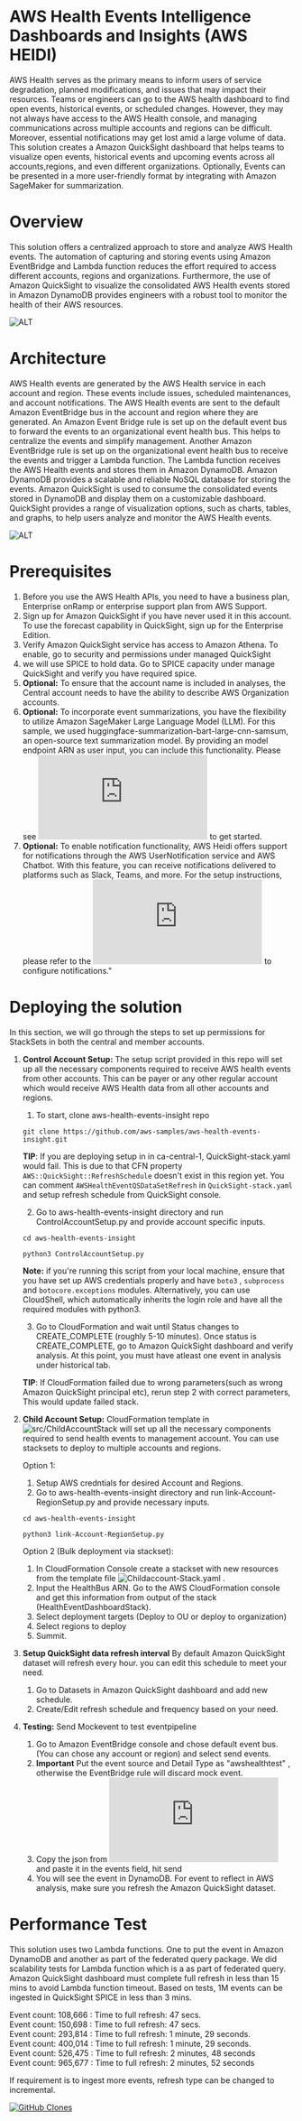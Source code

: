 # AWS Health Events Intelligence Dashboards and Insights (AWS HEIDI)

AWS Health serves as the primary means to inform users of service degradation, planned modifications, and issues that may impact their resources. Teams or engineers can go to the AWS health dashboard to find open events, historical events, or scheduled changes. However, they may not always have access to the AWS Health console, and managing communications across multiple accounts and regions can be difficult. Moreover, essential notifications may get lost amid a large volume of data. This solution creates a Amazon QuickSight dashboard that helps teams to visualize open events, historical events and upcoming events across all accounts,regions, and even different organizations. Optionally, Events can be presented in a more user-friendly format by integrating with Amazon SageMaker for summarization.

# Overview

This solution offers a centralized approach to store and analyze AWS Health events. The automation of capturing and storing events using Amazon EventBridge and Lambda function reduces the effort required to access different accounts, regions and organizations. Furthermore, the use of Amazon QuickSight to visualize the consolidated AWS Health events stored in Amazon DynamoDB provides engineers with a robust tool to monitor the health of their AWS resources. 

![ALT](img/sampleHistorical.png)

# Architecture

AWS Health events are generated by the AWS Health service in each account and region. These events include issues, scheduled maintenances, and account notifications. The AWS Health events are sent to the default Amazon EventBridge bus in the account and region where they are generated. An Amazon Event Bridge rule is set up on the default event bus to forward the events to an organizational event health bus. This helps to centralize the events and simplify management. Another Amazon EventBridge rule is set up on the organizational event health bus to receive the events and trigger a Lambda function. The Lambda function receives the AWS Health events and stores them in Amazon DynamoDB. Amazon DynamoDB provides a scalable and reliable NoSQL database for storing the events. Amazon QuickSight is used to consume the consolidated events stored in DynamoDB and display them on a customizable dashboard. QuickSight provides a range of visualization options, such as charts, tables, and graphs, to help users analyze and monitor the AWS Health events. 

 ![ALT](img/awshealtheventQS-archDiag.jpg)

# Prerequisites

1. Before you use the AWS Health APIs, you need to have a business plan, Enterprise onRamp or enterprise support plan from AWS Support.
2. Sign up for Amazon QuickSight if you have never used it in this account. To use the forecast capability in QuickSight, sign up for the Enterprise Edition.
3. Verify Amazon QuickSight service has access to Amazon Athena. To enable, go to security and permissions under managed QuickSight
4. we will use SPICE to hold data. Go to SPICE capacity under manage QuickSight and verify you have required spice.
5. **Optional:** To ensure that the account name is included in analyses, the Central account needs to have the ability to describe AWS Organization accounts.
6. **Optional:** To incorporate event summarizations, you have the flexibility to utilize Amazon SageMaker Large Language Model (LLM). For this sample, we used huggingface-summarization-bart-large-cnn-samsum, an open-source text summarization model. By providing an model endpoint ARN as user input, you can include this functionality. Please see ![sagemaker-jumpstart-setup](https://github.com/aws-samples/aws-health-events-insight/blob/main/sagemaker-jumpstart-setup.md) to get started.
7. **Optional:** To enable notification functionality, AWS Heidi offers support for notifications through the AWS UserNotification service and AWS Chatbot. With this feature, you can receive notifications delivered to platforms such as Slack, Teams, and more. For the setup instructions, please refer to the ![notification](https://github.com/aws-samples/aws-health-events-insight/blob/main/notification.md) to configure notifications."

# Deploying the solution

In this section, we will go through the steps to set up permissions for StackSets in both the central and member accounts.

1. **Control Account Setup:** The setup script provided in this repo will set up all the necessary components required to receive AWS health events from other accounts. This can be payer or any other regular account which would receive AWS Health data from all other accounts and regions. 

    1. To start, clone aws-health-events-insight repo

    `git clone https://github.com/aws-samples/aws-health-events-insight.git`

    **TIP**: If you are deploying setup in in ca-central-1, QuickSight-stack.yaml would fail. This is due to that CFN property `AWS::QuickSight::RefreshSchedule` doesn't exist in this region yet. You can comment `AWSHealthEventQSDataSetRefresh` in `QuickSight-stack.yaml` and setup refresh schedule from QuickSight console.

    2. Go to aws-health-events-insight directory and run ControlAccountSetup.py and provide account specific inputs.

    `cd aws-health-events-insight`

    `python3 ControlAccountSetup.py`

    **Note:** if you're running this script from your local machine, ensure that you have set up AWS credentials properly and have `boto3` , `subprocess` and `botocore.exceptions`  modules. Alternatively, you can use CloudShell, which automatically inherits the login role and have all the required modules with python3.

    3. Go to CloudFormation and wait until Status changes to CREATE_COMPLETE (roughly 5-10 minutes). Once status is CREATE_COMPLETE, go to Amazon QuickSight dashboard and verify analysis. At this point, you must have atleast one event in analysis under historical tab.

    **TIP**: If CloudFormation failed due to wrong parameters(such as wrong Amazon QuickSight principal etc), rerun step 2 with correct parameters, This would update failed stack.

2. **Child Account Setup:** CloudFormation template in ![src/ChildAccountStack](https://github.com/aws-samples/aws-health-events-insight/blob/main/src/ChildAccountStack) will set up all the necessary components required to send health events to management account. You can use stacksets to deploy to multiple accounts and regions.

    Option 1:

    1. Setup AWS credntials for desired Account and Regions.
    2. Go to aws-health-events-insight directory and run link-Account-RegionSetup.py and provide necessary inputs. 

    `cd aws-health-events-insight`

    `python3 link-Account-RegionSetup.py`

    Option 2 (Bulk deployment via stackset):

    1. In CloudFormation Console create a stackset with new resources from the template file ![Childaccount-Stack.yaml](https://github.com/aws-samples/aws-health-events-insight/blob/main/src/ChildAccountStack/childaccount-stack.yaml) .
    2. Input the HealthBus ARN. Go to the AWS CloudFormation console and get this information from output of the stack (HealthEventDashboardStack).
    3. Select deployment targets (Deploy to OU or deploy to organization)
    4. Select regions to deploy
    5. Summit.

3. **Setup QuickSight data refresh interval** By default Amazon QuickSight dataset will refresh every hour. you can edit this schedule to meet your need.

    1. Go to Datasets in Amazon QuickSight dashboard and add new schedule.
    2. Create/Edit refresh schedule and frequency based on your need.

4. **Testing:** Send Mockevent to test eventpipeline

    1. Go to Amazon EventBridge console and chose default event bus. (You can chose any account or region) and select send events.
    2. **Important** Put the event source and Detail Type as "awshealthtest" , otherwise the EventBridge rule will discard mock event.
    3. Copy the json from ![MockEvent.json](https://github.com/aws-samples/aws-health-events-insight/blob/main/src/MockEvent.json) and paste it in the events field, hit send
    4. You will see the event in DynamoDB. For event to reflect in AWS analysis, make sure you refresh the Amazon QuickSight dataset.

# Performance Test

This solution uses two Lambda functions. One to put the event in Amazon DynamoDB and another as part of the federated query package. We did scalability tests for Lambda function which is a as part of federated query. Amazon QuickSight dashboard must complete full refresh in less than 15 mins to avoid Lambda function timeout. Based on tests, 1M events can be ingested in QuickSight SPICE in less than 3 mins.

Event count: 108,666 : Time to full refresh: 47 secs.<br>
Event count: 150,698 : Time to full refresh: 47 secs.<br>
Event count: 293,814 : Time to full refresh: 1 minute, 29 seconds.<br>
Event count: 400,014 : Time to full refresh: 1 minute, 29 seconds.<br>
Event count: 526,475 : Time to full refresh: 2 minutes, 48 seconds<br>
Event count: 965,677 : Time to full refresh: 2 minutes, 52 seconds<br>

If requirement is to ingest more events, refresh type can be changed to incremental. 

[![GitHub Clones](https://img.shields.io/badge/dynamic/json?color=success&label=Clone&query=count&url=https://gist.githubusercontent.com/bajwkanw/24109c8c210fc89367f044d83d07c1bc/raw/clone.json&logo=github)](https://github.com/aws-samples/aws-health-events-insight)

